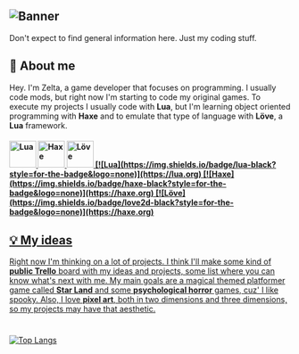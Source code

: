 ## ![Banner](https://i.imgur.com/9DoMUOS.png)

Don't expect to find general information here. Just my coding stuff.

## 👾 About me
Hey. I'm Zelta, a game developer that focuses on programming.
I usually code mods, but right now I'm starting to code my original games.
To execute my projects I usually code with **Lua**, but I'm learning object oriented programming with **Haxe** and to emulate that type of language with **Löve**, a **Lua** framework.
<h4>   <a href="https://lua.org"><img title="Lua" src="https://upload.wikimedia.org/wikipedia/commons/thumb/c/cf/Lua-Logo.svg/1200px-Lua-Logo.svg.png" width="48"/>   <a href="https://haxe.org"><img title="Haxe" src="https://cdn.jsdelivr.net/gh/devicons/devicon/icons/haxe/haxe-original.svg" width="48"/> <a href="https://love2d.org"><img title="Löve" src="https://i.ibb.co/ZB75fSm/descarga-1-removebg-preview-1.png" width="48"/> 
[![Lua](https://img.shields.io/badge/lua-black?style=for-the-badge&logo=none)](https://lua.org)
[![Haxe](https://img.shields.io/badge/haxe-black?style=for-the-badge&logo=none)](https://haxe.org)
[![Löve](https://img.shields.io/badge/love2d-black?style=for-the-badge&logo=none)](https://haxe.org) </h4>

## 💡 My ideas
Right now I'm thinking on a lot of projects. I think I'll make some kind of **public Trello** board with my ideas and projects, some list where you can know what's next with me. My main goals are a magical themed platformer game called **Star Land** and some **psychological horror** games, cuz' I like spooky. Also, I love **pixel art**, both in two dimensions and three dimensions, so my projects may have that aesthetic.

<h1></h1>

[![Top Langs](https://github-readme-stats.vercel.app/api/top-langs/?username=Zelta-Deluxe)](https://github.com/anuraghazra/github-readme-stats)